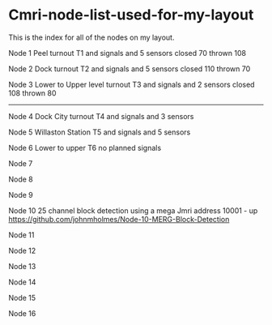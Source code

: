 # Cmri-node-list-used-for-my-layout
This is the index for all of the nodes on my layout.

Node 1 Peel turnout T1 and signals and 5 sensors closed 70 thrown 108

Node 2 Dock turnout T2 and signals and 5 sensors closed 110 thrown 70

Node 3 Lower to Upper level turnout T3  and signals and 2 sensors closed 108 thrown 80

-------------

Node 4 Dock City turnout T4 and signals and 3 sensors

Node 5 Willaston Station T5 and signals and 5 sensors

Node 6 Lower to upper T6 no planned signals

Node 7

Node 8

Node 9

Node 10 25 channel block detection using a mega Jmri address 10001 - up https://github.com/johnmholmes/Node-10-MERG-Block-Detection

Node 11

Node 12

Node 13

Node 14

Node 15

Node 16
